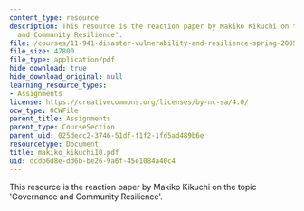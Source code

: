 ```yaml
---
content_type: resource
description: This resource is the reaction paper by Makiko Kikuchi on the topic 'Governance
  and Community Resilience'.
file: /courses/11-941-disaster-vulnerability-and-resilience-spring-2005/dcdb6d8edd6bbe269a6f45e1084a40c4_makiko_kikuchi10.pdf
file_size: 47800
file_type: application/pdf
hide_download: true
hide_download_original: null
learning_resource_types:
- Assignments
license: https://creativecommons.org/licenses/by-nc-sa/4.0/
ocw_type: OCWFile
parent_title: Assignments
parent_type: CourseSection
parent_uid: 025decc2-3746-51df-f1f2-1fd5ad489b6e
resourcetype: Document
title: makiko_kikuchi10.pdf
uid: dcdb6d8e-dd6b-be26-9a6f-45e1084a40c4
---
```

This resource is the reaction paper by Makiko Kikuchi on the topic 'Governance and Community Resilience'.
